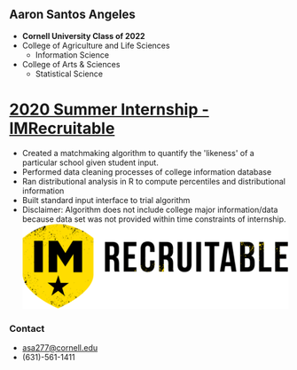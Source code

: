 ## Aaron Santos Angeles
* **Cornell University Class of 2022**
 * College of Agriculture and Life Sciences
   * Information Science
 * College of Arts & Sciences
   * Statistical Science


# [2020 Summer Internship - IMRecruitable](https://github.com/angelesaaron/IMR_Matchmaking)
* Created a matchmaking algorithm to quantify the 'likeness' of a particular school given student input.
* Performed data cleaning processes of college information database
* Ran distributional analysis in R to compute percentiles and distributional information
* Built standard input interface to trial algorithm
* Disclaimer: Algorithm does not include college major information/data because data set was not provided within time constraints of internship.
![](/images/IMRecruitableLogo)


### Contact
* asa277@cornell.edu
* (631)-561-1411
